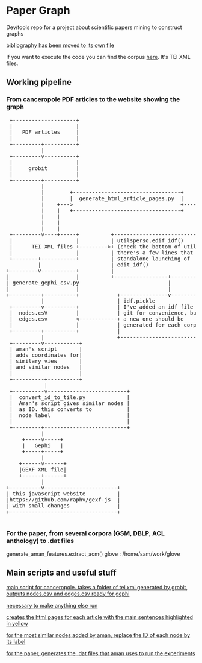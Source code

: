 

# Paper Graph
Dev/tools repo for a project about scientific papers mining to construct graphs

[bibliography has been moved to its own file](REFERENCES.md)

If you want to execute the code you can find the corpus [here](https://www.dropbox.com/s/0bc6c2fmhz526mo/fulltext_tei.tar.gz?dl=0]). It's TEI XML files.

## Working pipeline

### From canceropole PDF articles to the website showing the graph

<pre>
 +--------------------+
 |                    |
 |   PDF articles     |
 |                    |
 +---------+----------+
           |
 +---------v----------+
 |                    |
 |     grobit         |
 |                    |
 +---------+----------+
           |
           |        +----------------------------------+          +------------------------------------+
           |        |  generate_html_article_pages.py  |          | html pages with                    |
           |    +--->                                  +--------->+ the text of the articles           |
           |    |   +----------------------------------+          | and important sentences in yellow  |
           |    |                                                 |                                    |
           |    |                                                 +------------------------------------+
           |    |
 +---------v----+-----+          +--------------------------------------+
 |                    |          | utilsperso.edif_idf()                |
 |      TEI XML files +--------->+ (check the bottom of utilsperso.py   |
 |                    |          | there's a few lines that allow       |
 +--------+-----------+          | standalone launching of              |
          |                      | edit_idf()                           |
+---------v-----------+          |                                      |
|                     |          +-----------------+--------------------+
| generate_gephi_csv.py                            |
|                     |                            |
+----------+----------+            +---------------v----------------+
           |                       | idf.pickle                     |
 +---------v----------+            | I've added an idf file in the  |
 |  nodes.csV         |            | git for convenience, but       |
 |  edges.csv         <------------+ a new one should be            |
 |                    |            | generated for each corpus      |
 +---------+----------+            |                                |
           |                       +--------------------------------+
 +---------v-----------+
 | aman's script       |
 | adds coordinates for|
 | similary view       |
 | and similar nodes   |
 |                     |
 +----------+----------+
            |
 +----------v-------------------------+
 |  convert_id_to_tile.py             |
 |  Aman's script gives similar nodes |
 |  as ID. this converts to           |
 |  node label                        |
 |                                    |
 +---------+--------------------------+
           |
     +-----v-----+
     |   Gephi   |
     +-----+-----+
           |
    +------v------+
    |GEXF XML file|
    +------+------+
           |
+----------v-----------------------+
| this javascript website          |
|https://github.com/raphv/gexf-js  |
| with small changes               |
+----------------------------------+

</pre>

### For the paper, from several corpora (GSM, DBLP, ACL anthology) to .dat files

generate_aman_features.extract_acm()
glove : /home/sam/work/glove

## Main scripts and useful stuff

[main script for canceropole. takes a folder of tei xml generated by grobit, outputs  nodes.csv and edges.csv ready for gephi](generate_gephi_csv.py)

[necessary to make anything else run](utilsperso.py)

[creates the html pages for each article with the main sentences highlighted in yellow](generate_html_article_pages.py)

[for the most similar nodes added by aman, replace the ID of each node by its label](convert_id_to_title.py)

[for the paper, generates the .dat files that aman uses to run the experiments](generate_aman_features.py)
